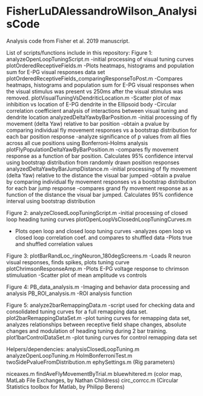 # FisherLuDAlessandroWilson_AnalysisCode
Analysis code from Fisher et al. 2019 manuscript. 

List of scripts/functions include in this repository:
Figure 1:
analyzeOpenLoopTuningScript.m
-initial processing of visual tuning curves 
plotOrderedReceptiveFields.m
-Plots heatmaps, histograms and population sum for E-PG visual responses data set
plotOrderedReceptiveFields_comparingResponseToPost.m
-Compares heatmaps, histograms and population sum for E-PG visual responses when the visual stimulus was present vs 250ms after the visual stimulus was removed.
plotVisualTuningVsDendriticLocation.m
-Scatter plot of max inhibition vs location of E-PG dendrite in the Ellipsoid body
-Circular correlation coefficient analysis of interactions between visual tuning and dendrite location
analyzedDeltaYawbyBarPosition.m
-initial processing of fly movement (delta Yaw) relative to bar position
-obtain a pvalue by comparing individual fly movement responses vs a bootstrap distribution for each bar position response
-analyze significance of p values from all flies across all cue positions using Bonferroni-Holms analysis
plotFlyPopulationDeltaYawByBarPosition.m
-compares fly movement response as a function of bar position.  Calculates 95% confidence interval using bootstrap distribution from randomly drawn position responses
analyzedDeltaYawbyBarJumpDistance.m
-initial processing of fly movement (delta Yaw) relative to the distance the visual bar jumped
-obtain a pvalue by comparing individual fly movement responses vs a bootstrap distribution for each bar jump response
-compares grand fly movement response as a function of the distance the visual bar jumped. Calculates 95% confidence interval using bootstrap distribution

Figure 2:
analyzeClosedLoopTuningScript.m
-initial processing of closed loop heading tuning curves 
plotOpenLoopVsClosednLoopTuningCurves.m  
- Plots open loop and closed loop tuning curves
-analyzes open loop vs closed loop correlation coef. and compares to shuffled data
-Plots true and shuffled correlation values

Figure 3: 
plotBarRandLoc_ringNeuron_180degScreens.m 
-Loads R neuron visual responses, finds spikes, plots tuning curve
plotChrimsonResponseAmp.m
-Plots E-PG voltage response to chrimson stimuluation
-Scatter plot of mean amplitude vs controls

Figure 4:
PB_data_analysis.m
-Imaging and behavior data processing and analysis
PB_ROI_analysis.m
-ROI analysis function

Figure 5: 
analyze2barRemappingData.m 
-script used for checking data and consolidated tuning curves for a full remapping data set. 
plot2barRemappingDataSet.m
-plot tuning curves for remapping data set, analyzes relationships between receptive field shape changes, absolute changes and modulation of heading tuning during 2 bar training.
plot1barControlDataSet.m
-plot tuning curves for control remapping data set

Helpers/dependencies:
analysisClosedLoopTuning.m
analyzeOpenLoopTuning.m
HolmBonferroniTest.m
twoSidePvalueFromDistribution.m
ephySettings.m   (Rig parameters)

niceaxes.m
findAveFlyMovementByTrial.m
bluewhitered.m    (color map, MatLab File Exchanges, by Nathan Childress)
circ_corrcc.m    (Circular Statistics toolbox for Matlab, by Philipp Berens)

